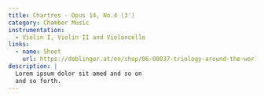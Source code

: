 ```yaml
---
title: Chartres - Opus 14, No.4 (3')
category: Chamber Music
instrumentation:
  - Violin I, Violin II and Violoncello
links:
  - name: Sheet
    url: https://doblinger.at/en/shop/06-00037-triology-around-the-world-152292?search=Tristan+Schulze#attr=
description: |
  Lorem ipsum dolor sit amed and so on
  and so forth.
---
```

